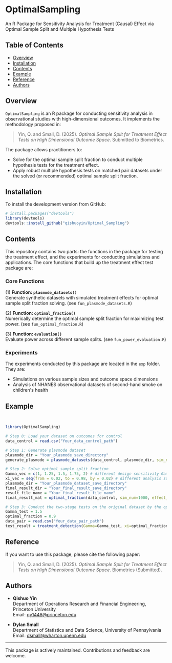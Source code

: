 # OptimalSampling

An R Package for Sensitivity Analysis for Treatment (Causal) Effect via Optimal Sample Split and Multiple Hypothesis Tests

## Table of Contents

- [Overview](#Overview)
- [Installation](#Installation)
- [Contents](#Contents)
- [Example](#Example)
- [Reference](#Reference)
- [Authors](#Authors)


## Overview

`OptimalSampling` is an R package for conducting sensitivity analysis in observational studies with high-dimensional outcomes. It implements the methodology proposed in:

> Yin, Q. and Small, D. (2025). *Optimal Sample Split for Treatment Effect Tests on High Dimensional Outcome Space*. Submitted to Biometrics.

The package allows practitioners to:

- Solve for the optimal sample split fraction to conduct multiple hypothesis tests for the treatment effect.
- Apply robust multiple hypothesis tests on matched pair datasets under the solved (or recommended) optimal sample split fraction. 

## Installation

To install the development version from GitHub:

```R
# install.packages("devtools")
library(devtools)
devtools::install_github("qishuoyin/Optimal_Sampling")
```


## Contents
This repository contains two parts: the functions in the package for testing the treatment effect, and the experiments for conducting simulations and applications. The core functions that build up the treatment effect test package are: 


### Core Functions

(1) **Function: `plasmode_datasets()`**  
Generate synthetic datasets with simulated treatment effects for optimal sample split fraction solving. (see `fun_plasmode_datasets.R`)

(2) **Function: `optimal_fraction()`**  
Numerically determine the optimal sample split fraction for maximizing test power. (see `fun_optimal_fraction.R`)

(3) **Function: `evaluation()`**  
Evaluate power across different sample splits. (see `fun_power_evaluation.R`)


### Experiments

The experiments conducted by this package are located in the `exp` folder. They are: 

- Simulations on various sample sizes and outcome space dimensions
- Analysis of NHANES observational datasets of second-hand smoke on children's health



## Example

```R


library(OptimalSampling)

# Step 0: Load your dataset on outcomes for control
data_control = read.csv("Your_data_control_path")

# Step 1: Generate plasmode dataset
plasmode_dir = "Your_plasmode_save_directory"
generate_plasmode = plasmode_datasets(data_control, plasmode_dir, sim_num=1000, effect_ratio=0.1, effect_size_lower=0.05, effect_size_upper=0.2)

# Step 2: Solve optimal sample split fraction
Gamma_vec = c(1, 1.25, 1.5, 1.75, 2) # different design sensitivity Gamma
xi_vec = seq(from = 0.02, to = 0.98, by = 0.02) # different analysis sample fraction
plasmode_dir = "Your_plasmode_dataset_save_directory"
final_result_dir = "Your_final_result_save_directory"
result_file_name = "Your_final_result_file_name"
final_result_mat = optimal_fraction(data_control, sim_num=1000, effect_ratio=0.1, effect_size_lower=0.05, effect_size_upper=0.2, Gamma_vec, xi_vec, err_tolerant=0.01, method="rank", plasmode_dir, test_result_dir=NULL, final_result_dir, result_file_name)

# Step 3: Conduct the two-stage tests on the original dataset by the optimal sample split fraction
Gamma_test = 1.5
optimal_fraction = 0.9
data_pair = read.csv("Your_data_pair_path")
test_result = treatment_detection(Gamma=Gamma_test, xi=optimal_fraction, V=data_pair, method="rank")

```


## Reference

If you want to use this package, please cite the following paper:

> Yin, Q. and Small, D. (2025). *Optimal Sample Split for Treatment Effect Tests on High Dimensional Outcome Space*. Biometrics (Submitted).

## Authors

- **Qishuo Yin**\
  Department of Operations Research and Financial Engineering, Princeton University\
  Email: [qy1448@princeton.edu](mailto\:qy1448@princeton.edu)

- **Dylan Small**\
  Department of Statistics and Data Science, University of Pennsylvania\
  Email: [dsmall@wharton.upenn.edu](mailto\:dsmall@wharton.upenn.edu)

---

This package is actively maintained. Contributions and feedback are welcome.



